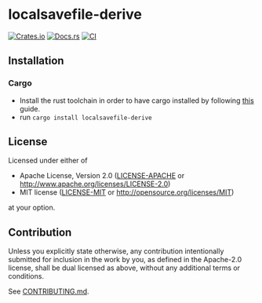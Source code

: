 # localsavefile-derive

[![Crates.io](https://img.shields.io/crates/v/localsavefile-derive.svg)](https://crates.io/crates/localsavefile-derive)
[![Docs.rs](https://docs.rs/localsavefile-derive/badge.svg)](https://docs.rs/localsavefile-derive)
[![CI](https://github.com/lehuman/localsavefile-derive/workflows/CI/badge.svg)](https://github.com/lehuman/localsavefile-derive/actions)

## Installation

### Cargo

* Install the rust toolchain in order to have cargo installed by following
  [this](https://www.rust-lang.org/tools/install) guide.
* run `cargo install localsavefile-derive`

## License

Licensed under either of

 * Apache License, Version 2.0
   ([LICENSE-APACHE](LICENSE-APACHE) or http://www.apache.org/licenses/LICENSE-2.0)
 * MIT license
   ([LICENSE-MIT](LICENSE-MIT) or http://opensource.org/licenses/MIT)

at your option.

## Contribution

Unless you explicitly state otherwise, any contribution intentionally submitted
for inclusion in the work by you, as defined in the Apache-2.0 license, shall be
dual licensed as above, without any additional terms or conditions.

See [CONTRIBUTING.md](CONTRIBUTING.md).
